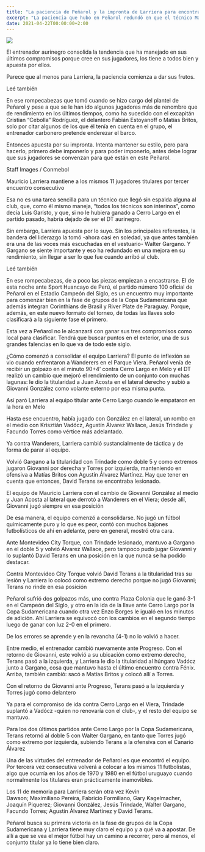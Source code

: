 ```yaml
---
title: "La paciencia de Peñarol y la impronta de Larriera para encontrar el equipo"
excerpt: "La paciencia que hubo en Peñarol redundó en que el técnico Mauricio Larriera impusiera su impronta y en la noche del jueves, ante Sport Huancayo por la Copa Sudamericana, repetirá oncena titular por tercer partido consecutivo"
date: 2021-04-22T00:00:00+2:00
---
```



<img src="https://media.cdnp.elobservador.com.uy/042021/1618371287101/I1hL1enUn7ykpJ6qpQF2K4RzjconbdZeYYG0tXHj.jpeg?&amp;cw=600&amp;ch=365">


El entrenador aurinegro consolida la tendencia que ha manejado en sus últimos compromisos porque cree en sus jugadores, los tiene a todos bien y apuesta por ellos.


Parece que al menos para Larriera, la paciencia comienza a dar sus frutos.


Leé también


En ese rompecabezas que tomó cuando se hizo cargo del plantel de Peñarol y pese a que se le han ido algunos jugadores más de renombre que de rendimiento en los últimos tiempos, como ha sucedido con el excapitán Cristian “Cebolla” Rodríguez, el delantero Fabián Estoyanoff o Matías Britos, solo por citar algunos de los que él tenía en cuenta en el grupo, el entrenador carbonero pretende enderezar el barco.


Entonces apuesta por su impronta. Intenta mantener su estilo, pero para hacerlo, primero debe imponerlo y para poder imponerlo, antes debe lograr que sus jugadores se convenzan para qué están en este Peñarol.





Staff Images / Conmebol


Mauricio Larriera mantiene a los mismos 11 jugadores titulares por tercer encuentro consecutivo





Esa no es una tarea sencilla para un técnico que llegó sin espalda alguna al club, que, como él mismo maneja, “todos los técnicos son interinos”, como decía Luis Garisto, y que, si no le hubiera ganado a Cerro Largo en el partido pasado, habría dejado de ser el DT aurinegro.


Sin embargo, Larriera apuesta por lo suyo. Sin los principales referentes, la bandera del liderazgo la tomó -ahora casi en soledad, ya que antes también era una de las voces más escuchadas en el vestuario- Walter Gargano. Y Gargano se siente importante y eso ha redundado en una mejora en su rendimiento, sin llegar a ser lo que fue cuando arribó al club.


Leé también


En ese rompecabezas, de a poco las piezas empiezan a encastrarse. El de esta noche ante Sport Huancayo de Perú, el partido número 100 oficial de Peñarol en el Estadio Campeón del Siglo, es un encuentro muy importante para comenzar bien en la fase de grupos de la Copa Sudamericana que además integran Corinthians de Brasil y River Plate de Paraguay. Porque, además, en este nuevo formato del torneo, de todas las llaves solo clasificará a la siguiente fase el primero.


Esta vez a Peñarol no le alcanzará con ganar sus tres compromisos como local para clasificar. Tendrá que buscar puntos en el exterior, una de sus grandes falencias en lo que va de todo este siglo.


¿Cómo comenzó a consolidar el equipo Larriera? El punto de inflexión se vio cuando enfrentaron a Wanderers en el Parque Viera. Peñarol venía de recibir un golpazo en el minuto 90+4’ contra Cerro Largo en Melo y el DT realizó un cambio que mejoró el rendimiento de un conjunto con muchas lagunas: le dio la titularidad a Juan Acosta en el lateral derecho y subió a Giovanni González como volante externo por esa misma punta.








Así paró Larriera al equipo titular ante Cerro Largo cuando le empataron en la hora en Melo





Hasta ese encuentro, había jugado con González en el lateral, un rombo en el medio con Krisztián Vadócz, Agustín Álvarez Wallace, Jesús Trindade y Facundo Torres como vértice más adelantado.


Ya contra Wanderers, Larriera cambió sustancialmente de táctica y de forma de parar al equipo.


Volvió Gargano a la titularidad con Trindade como doble 5 y como extremos jugaron Giovanni por derecha y Torres por izquierda, manteniendo en ofensiva a Matías Britos con Agustín Álvarez Martínez. Hay que tener en cuenta que entonces, David Terans se encontraba lesionado.








El equipo de Mauricio Larriera con el cambio de Giovanni González al medio y Juan Acosta al lateral que derrotó a Wanderers en el Viera; desde allí, Giovanni jugó siempre en esa posición





De esa manera, el equipo comenzó a consolidarse. No jugó un fútbol químicamente puro y lo que es peor, contó con muchos bajones futbolísticos de ahí en adelante, pero en general, mostró otra cara.


Ante Montevideo City Torque, con Trindade lesionado, mantuvo a Gargano en el doble 5 y volvió Álvarez Wallace, pero tampoco pudo jugar Giovanni y lo suplantó David Terans en una posición en la que nunca se ha podido destacar.








Contra Montevideo City Torque volvió David Terans a la titularidad tras su lesión y Larriera lo colocó como extremo derecho porque no jugó Giovanni; Terans no rinde en esa posición





Peñarol sufrió dos golpazos más, uno contra Plaza Colonia que le ganó 3-1 en el Campeón del Siglo, y otro en la ida de la llave ante Cerro Largo por la Copa Sudamericana cuando otra vez Enzo Borges le igualó en los minutos de adición. Ahí Larriera se equivocó con los cambios en el segundo tiempo luego de ganar con luz 2-0 en el primero.


De los errores se aprende y en la revancha (4-1) no lo volvió a hacer.


Entre medio, el entrenador cambió nuevamente ante Progreso. Con el retorno de Giovanni, este volvió a su ubicación como extremo derecho, Terans pasó a la izquierda, y Larriera le dio la titularidad al húngaro Vadócz junto a Gargano, cosa que mantuvo hasta el último encuentro contra Fénix. Arriba, también cambió: sacó a Matías Britos y colocó allí a Torres.








Con el retorno de Giovanni ante Progreso, Terans pasó a la izquierda y Torres jugó como delantero





Ya para el compromiso de ida contra Cerro Largo en el Viera, Trindade suplantó a Vadócz -quien no renovaría con el club-, y el resto del equipo se mantuvo.








Para los dos últimos partidos ante Cerro Largo por la Copa Sudamericana, Terans retornó al doble 5 con Walter Gargano, en tanto que Torres jugó como extremo por izquierda, subiendo Terans a la ofensiva con el Canario Álvarez





Una de las virtudes del entrenador de Peñarol es que encontró el equipo. Por tercera vez consecutiva volverá a colocar a los mismos 11 futbolistas, algo que ocurría en los años de 1970 y 1980 en el fútbol uruguayo cuando normalmente los titulares eran prácticamente inamovibles.


Los 11 de memoria para Larriera serán otra vez Kevin Dawson; Maximiliano Pereira, Fabricio Formiliano, Gary Kagelmacher, Joaquín Piquerez; Giovanni González, Jesús Trindade, Walter Gargano, Facundo Torres; Agustín Álvarez Martínez y David Terans.


Peñarol busca su primera victoria en la fase de grupos de la Copa Sudamericana y Larriera tiene muy claro el equipo y a qué va a apostar. De allí a que se vea el mejor fútbol hay un camino a recorrer, pero al menos, el conjunto titular ya lo tiene bien claro.



